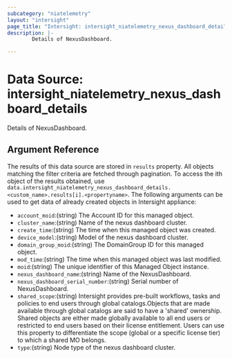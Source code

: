 ```yaml
---
subcategory: "niatelemetry"
layout: "intersight"
page_title: "Intersight: intersight_niatelemetry_nexus_dashboard_details"
description: |-
        Details of NexusDashboard.

---
```


# Data Source: intersight_niatelemetry_nexus_dashboard_details
Details of NexusDashboard.
## Argument Reference
The results of this data source are stored in `results` property.
All objects matching the filter criteria are fetched through pagination.
To access the ith object of the results obtained, use `data.intersight_niatelemetry_nexus_dashboard_details.<custom_name>.results[i].<propertyname>`.
The following arguments can be used to get data of already created objects in Intersight appliance:
* `account_moid`:(string) The Account ID for this managed object. 
* `cluster_name`:(string) Name of the nexus dashboard cluster. 
* `create_time`:(string) The time when this managed object was created. 
* `device_model`:(string) Model of the nexus dashboard cluster. 
* `domain_group_moid`:(string) The DomainGroup ID for this managed object. 
* `mod_time`:(string) The time when this managed object was last modified. 
* `moid`:(string) The unique identifier of this Managed Object instance. 
* `nexus_dashboard_name`:(string) Name of the NexusDashboard. 
* `nexus_dashboard_serial_number`:(string) Serial number of NexusDashboard. 
* `shared_scope`:(string) Intersight provides pre-built workflows, tasks and policies to end users through global catalogs.Objects that are made available through global catalogs are said to have a 'shared' ownership. Shared objects are either made globally available to all end users or restricted to end users based on their license entitlement. Users can use this property to differentiate the scope (global or a specific license tier) to which a shared MO belongs. 
* `type`:(string) Node type of the nexus dashboard cluster. 
 
